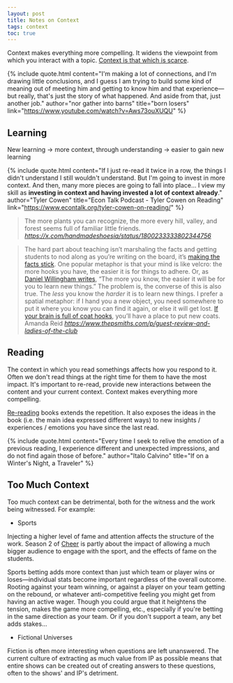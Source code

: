 ```yaml
---
layout: post
title: Notes on Context
tags: context
toc: true
---
```


Context makes everything more compelling. It widens the viewpoint from which you interact with a topic. [Context is that which is scarce](https://marginalrevolution.com/marginalrevolution/2021/12/context-is-that-which-is-scarce.html).

{% include quote.html 
  content="I'm making a lot of connections, and I'm drawing little conclusions, and I guess I am trying to build some kind of meaning out of meeting him and getting to know him and that experience—but really, that's just the story of what happened. And aside from that, just another job."
  author="nor gather into barns"
  title="born losers"
  link="https://www.youtube.com/watch?v=Aws73ouXUQU"
%}

## Learning
New learning -> more context, through understanding -> easier to gain new learning

{% include quote.html 
    content="If I just re-read it twice in a row, the things I didn't understand I still wouldn't understand. But I'm going to invest in more context. And then, many more pieces are going to fall into place... I view my skill as **investing in context and having invested a lot of context already**."
    author="Tyler Cowen"
    title="Econ Talk Podcast - Tyler Cowen on Reading"
    link="https://www.econtalk.org/tyler-cowen-on-reading/"
%}

<blockquote class="quoteback" darkmode="" data-title="Amy%20Rowcliffe%20on%20X%3A%20%22The%20more%20plants%20you%20can%20recognize%2C%20the%20more%20every%20hill%2C%20valley%2C%20and%20forest%20seems%20full%20of%20familiar%20little%20friends.%22%20%2F%20X" data-author="" cite="https://x.com/handmadeshoesia/status/1800233333802344756">
  The more plants you can recognize, the more every hill, valley, and forest seems full of familiar little friends.
  <footer> <cite><a href="https://x.com/handmadeshoesia/status/1800233333802344756">https://x.com/handmadeshoesia/status/1800233333802344756</a></cite></footer>
</blockquote>
<script note="" src="https://cdn.jsdelivr.net/gh/Blogger-Peer-Review/quotebacks@1/quoteback.js"></script>

<blockquote class="quoteback" darkmode="" data-title="GUEST%20REVIEW%3A%20...And%20Ladies%20of%20the%20Club%2C%20by%20Helen%20Hooven%20Santmyer" data-author="Amanda Reid" cite="https://www.thepsmiths.com/p/guest-review-and-ladies-of-the-club">
The hard part about teaching isn’t marshaling the facts and getting students to nod along as you’re writing on the board, it’s <a href="https://www.amazon.com/Make-Stick-Science-Successful-Learning/dp/0674729013" rel="noopener" target="_blank">making the facts stick</a>. One popular metaphor is that your mind is like velcro: the more hooks you have, the easier it is for things to adhere. Or, as <a href="https://www.aft.org/ae/spring2006/willingham" rel="noopener" target="_blank">Daniel Willingham writes</a>, “The more you know, the easier it will be for you to learn new things.” The problem is, the converse of this is also true. The <em>less </em>you know the <em>harder </em>it is to learn new things. I prefer a spatial metaphor: if I hand you a new object, you need somewhere to put it where you know you can find it again, or else it will get lost. <a href="https://www.thepsmiths.com/p/review-mindstorms-by-seymour-papert" rel="noopener" target="_blank">If your brain is full of coat hooks</a>, you’ll have a place to put new coats.
<footer>Amanda Reid <cite><a href="https://www.thepsmiths.com/p/guest-review-and-ladies-of-the-club">https://www.thepsmiths.com/p/guest-review-and-ladies-of-the-club</a></cite></footer>
</blockquote>
<script note="" src="https://cdn.jsdelivr.net/gh/Blogger-Peer-Review/quotebacks@1/quoteback.js"></script>

## Reading
The context in which you read somethings affects how you respond to it. Often we don't read things at the right time for them to have the most impact. It's important to re-read, provide new interactions between the content and your current context. Context makes everything more compelling.

[Re-reading](/notes/re-reading) books extends the repetition. It also exposes the ideas in the book (i.e. the main idea expressed different ways) to new insights / experiences / emotions you have since the last read.

{% include quote.html 
    content="Every time I seek to relive the emotion of a previous reading, I experience different and unexpected impressions, and do not find again those of before."
    author="Italo Calvino"
    title="If on a Winter's Night, a Traveler"
%}

## Too Much Context
Too much context can be detrimental, both for the witness and the work being witnessed.
For example:
- Sports

Injecting a higher level of fame and attention affects the structure of the work. Season 2 of [Cheer](https://en.wikipedia.org/wiki/Cheer_(TV_series)) is partly about the impact of allowing a much bigger audience to engage with the sport, and the effects of fame on the students.

Sports betting adds more context than just which team or player wins or loses—individual stats become important regardless of the overall outcome. Rooting against your team winning, or against a player on your team getting on the rebound, or whatever anti-competitive feeling you might get from having an active wager. Though you could argue that it heightens the tension, makes the game more compelling, etc., especially if you're betting in the same direction as your team. Or if you don't support a team, any bet adds stakes...    

- Fictional Universes

Fiction is often more interesting when questions are left unanswered. The current culture of extracting as much value from IP as possible means that entire shows can be created out of creating answers to these questions, often to the shows' and IP's detriment.